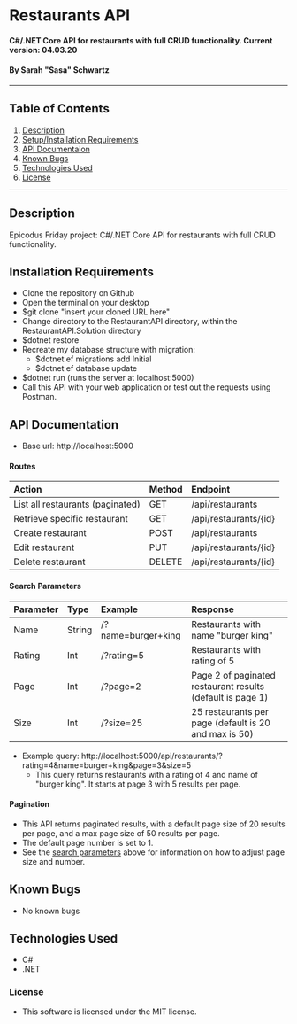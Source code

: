 # Restaurants API

#### C#/.NET Core API for restaurants with full CRUD functionality. Current version: 04.03.20

#### By Sarah "Sasa" Schwartz

---

## Table of Contents

1. [Description](#description)
2. [Setup/Installation Requirements](#installation-requirements)
3. [API Documentaion](#api-documentation)
4. [Known Bugs](#known-bugs)
5. [Technologies Used](#technologies-used)
6. [License](#license)

---

## Description

Epicodus Friday project: C#/.NET Core API for restaurants with full CRUD functionality.

## Installation Requirements

- Clone the repository on Github
- Open the terminal on your desktop
- \$git clone "insert your cloned URL here"
- Change directory to the RestaurantAPI directory, within the RestaurantAPI.Solution directory
- \$dotnet restore
- Recreate my database structure with migration:
  - \$dotnet ef migrations add Initial
  - \$dotnet ef database update
- \$dotnet run (runs the server at localhost:5000)
- Call this API with your web application or test out the requests using Postman.

## API Documentation

- Base url: http://localhost:5000

#### Routes

| Action                           | Method | Endpoint              |
| :------------------------------- | :----- | :-------------------- |
| List all restaurants (paginated) | GET    | /api/restaurants      |
| Retrieve specific restaurant     | GET    | /api/restaurants/{id} |
| Create restaurant                | POST   | /api/restaurants      |
| Edit restaurant                  | PUT    | /api/restaurants/{id} |
| Delete restaurant                | DELETE | /api/restaurants/{id} |

#### Search Parameters

| Parameter | Type   | Example            | Response                                                   |
| :-------- | :----- | :----------------- | :--------------------------------------------------------- |
| Name      | String | /?name=burger+king | Restaurants with name "burger king"                        |
| Rating    | Int    | /?rating=5         | Restaurants with rating of 5                               |
| Page      | Int    | /?page=2           | Page 2 of paginated restaurant results (default is page 1) |
| Size      | Int    | /?size=25          | 25 restaurants per page (default is 20 and max is 50)      |

- Example query: http://localhost:5000/api/restaurants/?rating=4&name=burger+king&page=3&size=5
  - This query returns restaurants with a rating of 4 and name of "burger king". It starts at page 3 with 5 results per page.

#### Pagination

- This API returns paginated results, with a default page size of 20 results per page, and a max page size of 50 results per page.
- The default page number is set to 1.
- See the [search parameters](#search-parameters) above for information on how to adjust page size and number.

## Known Bugs

- No known bugs

## Technologies Used

- C#
- .NET

### License

- This software is licensed under the MIT license.
